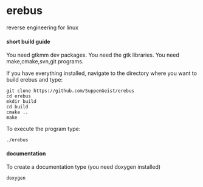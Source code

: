 # erebus
reverse engineering for linux

#### short build guide
You need gtkmm dev packages.
You need the gtk libraries.
You need make,cmake,svn,git programs.

If you have everything installed, navigate to the directory where you want to build erebus and type:
```
git clone https://github.com/SuppenGeist/erebus
cd erebus
mkdir build
cd build
cmake ..
make
```

To execute the program type:
```
./erebus
```

#### documentation

To create a documentation type (you need doxygen installed)
```
doxygen
```